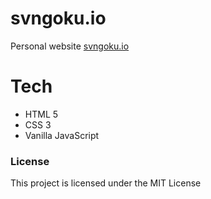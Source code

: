 # svngoku.io
Personal website [svngoku.io](https://svngoku.github.io/svngoku.io/)

# Tech
  * HTML 5
  * CSS 3
  * Vanilla JavaScript
### License

This project is licensed under the MIT License

